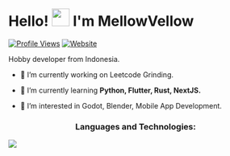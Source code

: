 <h1>Hello! <img src="https://media.giphy.com/media/hvRJCLFzcasrR4ia7z/giphy.gif" width="35px" height="35px"> I'm MellowVellow</h1>
  <a href="https://github.com/MellowVellow"><img src="https://komarev.com/ghpvc/?username=MellowVellow&style=for-the-badge&color=brightgreen" alt="Profile Views"></a>
  <a href="https://github.com/MellowVellow/"><img src="https://img.shields.io/badge/Website-%23171717.svg?style=for-the-badge&logo=google-chrome&logoColor=white" alt="Website"></a>

  Hobby developer from Indonesia.

- 🔭 I’m currently working on Leetcode Grinding.

- 🌱 I’m currently learning **Python, Flutter, Rust, NextJS.**

- 🤔 I’m interested in Godot, Blender, Mobile App Development.

<h3 align="center">Languages and Technologies:</h3>
<p align="left">
  <a href="https://skillicons.dev">
    <img src="https://skillicons.dev/icons?i=typescript,js,react,nodejs,nextjs,python,postgresql,git,html,css,flutter,dart,blender,godot,linux,docker,arduino" />
  </a>
</p>
